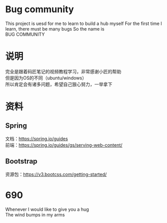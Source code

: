 # Bug community
  This project is uesd for me to learn to build a hub myself
  For the first time I learn, there must be many bugs
  So the name is  
  BUG COMMUNITY
  
# 说明
完全是跟着码匠笔记的视频教程学习，非常感谢小匠的帮助  
但是因为OS的不同（ubuntu/windows）  
所以肯定会有诸多问题，希望自己狠心努力，一举拿下

# 资料
## Spring
文档：https://spring.io/guides  
前端：https://spring.io/guides/gs/serving-web-content/
## Bootstrap
资源包：https://v3.bootcss.com/getting-started/  

# 690
Whenever I would like to give you a hug  
The wind bumps in my arms